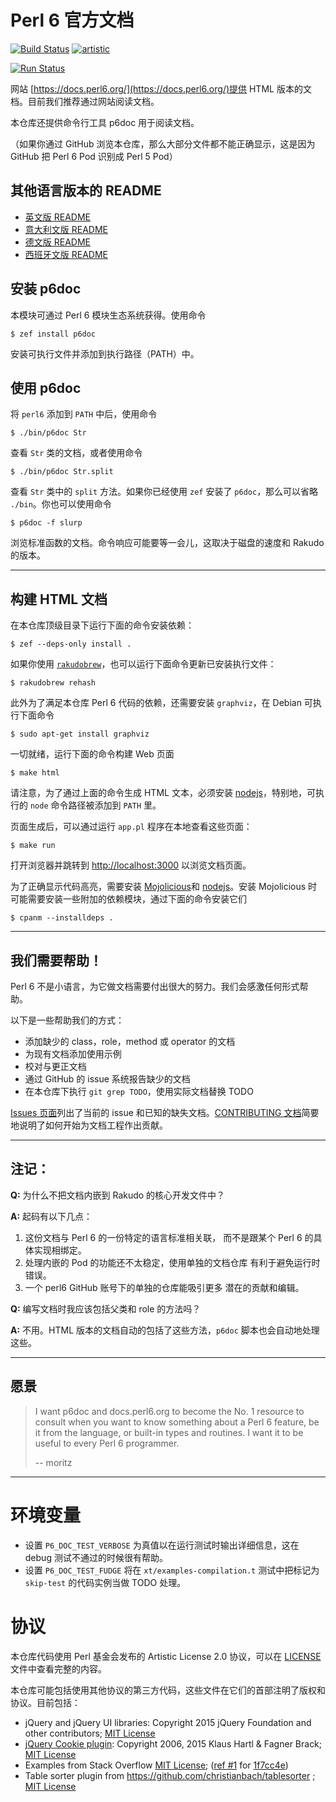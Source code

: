 # Perl 6 官方文档

[![Build Status](https://travis-ci.org/perl6/doc.svg?branch=master)](https://travis-ci.org/perl6/doc) [![artistic](https://img.shields.io/badge/license-Artistic%202.0-blue.svg?style=flat)](https://opensource.org/licenses/Artistic-2.0)

[![Run Status](https://api.shippable.com/projects/591e99923f2f790700098a30/badge?branch=master)](https://app.shippable.com/github/perl6/doc)

网站 [https://docs.perl6.org/](https://docs.perl6.org/)提供 HTML 版本的文档。目前我们推荐通过网站阅读文档。

本仓库还提供命令行工具 p6doc 用于阅读文档。

（如果你通过 GitHub 浏览本仓库，那么大部分文件都不能正确显示，这是因为 GitHub 把 Perl 6 Pod 识别成 Perl 5 Pod）

## 其他语言版本的 README

* [英文版 README](README.md)
* [意大利文版 README](README.it.md)
* [德文版 README](README.de.md)
* [西班牙文版 README](README.es.md)

## 安装 p6doc

本模块可通过 Perl 6 模块生态系统获得。使用命令

    $ zef install p6doc

安装可执行文件并添加到执行路径（PATH）中。

## 使用 p6doc

将 `perl6` 添加到 `PATH` 中后，使用命令

    $ ./bin/p6doc Str

查看 `Str` 类的文档，或者使用命令

    $ ./bin/p6doc Str.split

查看 `Str` 类中的 `split` 方法。如果你已经使用 `zef` 安装了 `p6doc`，那么可以省略 `./bin`。你也可以使用命令

    $ p6doc -f slurp

浏览标准函数的文档。命令响应可能要等一会儿，这取决于磁盘的速度和 Rakudo 的版本。

-------

## 构建 HTML 文档

在本仓库顶级目录下运行下面的命令安装依赖：

    $ zef --deps-only install .

如果你使用 [`rakudobrew`](https://github.com/tadzik/rakudobrew)，也可以运行下面命令更新已安装执行文件：

    $ rakudobrew rehash

此外为了满足本仓库 Perl 6 代码的依赖，还需要安装 `graphviz`，在 Debian 可执行下面命令

    $ sudo apt-get install graphviz

一切就绪，运行下面的命令构建 Web 页面

    $ make html

请注意，为了通过上面的命令生成 HTML 文本，必须安装 [nodejs](https://nodejs.org)，特别地，可执行的 `node` 命令路径被添加到 `PATH` 里。

页面生成后，可以通过运行 `app.pl` 程序在本地查看这些页面：

    $ make run

打开浏览器并跳转到 [http://localhost:3000](http://localhost:3000) 以浏览文档页面。

为了正确显示代码高亮，需要安装 [Mojolicious](https://metacpan.org/pod/Mojolicious)和 [nodejs](https://nodejs.org)。安装 Mojolicious 时可能需要安装一些附加的依赖模块，通过下面的命令安装它们

    $ cpanm --installdeps .

---------

## 我们需要帮助！

Perl 6 不是小语言，为它做文档需要付出很大的努力。我们会感激任何形式帮助。

以下是一些帮助我们的方式：

 * 添加缺少的 class，role，method 或 operator 的文档
 * 为现有文档添加使用示例
 * 校对与更正文档
 * 通过 GitHub 的 issue 系统报告缺少的文档
 * 在本仓库下执行 `git grep TODO`，使用实际文档替换 TODO

[Issues 页面](https://github.com/perl6/doc/issues)列出了当前的 issue 和已知的缺失文档。[CONTRIBUTING 文档](CONTRIBUTING.md)简要地说明了如何开始为文档工程作出贡献。

--------

## 注记：

**Q:** 为什么不把文档内嵌到 Rakudo 的核心开发文件中？

**A:** 起码有以下几点：

  1. 这份文档与 Perl 6 的一份特定的语言标准相关联，
     而不是跟某个 Perl 6 的具体实现相绑定。
  2. 处理内嵌的 Pod 的功能还不太稳定，使用单独的文档仓库
     有利于避免运行时错误。
  3. 一个 perl6 GitHub 账号下的单独的仓库能吸引更多
     潜在的贡献和编辑。

**Q:** 编写文档时我应该包括父类和 role 的方法吗？

**A:** 不用。HTML 版本的文档自动的包括了这些方法，`p6doc` 脚本也会自动地处理这些。

--------

## 愿景

> I want p6doc and docs.perl6.org to become the No. 1 resource to consult
> when you want to know something about a Perl 6 feature, be it from the
> language, or built-in types and routines. I want it to be useful to every
> Perl 6 programmer.
>
>    -- moritz

--------

# 环境变量

- 设置 `P6_DOC_TEST_VERBOSE` 为真值以在运行测试时输出详细信息，这在 debug 测试不通过的时候很有帮助。
- 设置 `P6_DOC_TEST_FUDGE` 将在 `xt/examples-compilation.t` 测试中把标记为 `skip-test` 的代码实例当做 TODO 处理。

# 协议

本仓库代码使用 Perl 基金会发布的 Artistic License 2.0 协议，可以在 [LICENSE](LICENSE) 文件中查看完整的内容。

本仓库可能包括使用其他协议的第三方代码，这些文件在它们的首部注明了版权和协议。目前包括：

* jQuery and jQuery UI libraries: Copyright 2015 jQuery Foundation and other contributors; [MIT License](http://creativecommons.org/licenses/MIT)
* [jQuery Cookie plugin](https://github.com/js-cookie/js-cookie):
  Copyright 2006, 2015 Klaus Hartl & Fagner Brack;
  [MIT License](http://creativecommons.org/licenses/MIT)
* Examples from Stack Overflow [MIT License](http://creativecommons.org/licenses/MIT); ([ref #1](http://stackoverflow.com/a/43669837/215487) for [1f7cc4e](https://github.com/perl6/doc/commit/1f7cc4efa0da38b5a9bf544c9b13cc335f87f7f6))
* Table sorter plugin from https://github.com/christianbach/tablesorter ;
  [MIT License](http://creativecommons.org/licenses/MIT)
